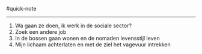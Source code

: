 
#quick-note

---
1. Wa gaan ze doen, ik werk in de sociale sector?
2. Zoek een andere job
3. In de bossen gaan wonen en de nomaden levensstijl leven
4. Mijn lichaam achterlaten en met de ziel het vagevuur intrekken